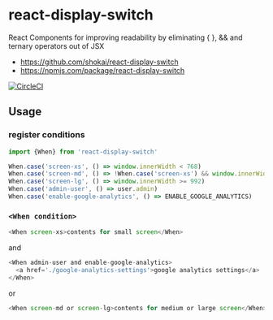 # react-display-switch
React Components for improving readability by eliminating { }, && and ternary operators out of JSX

- https://github.com/shokai/react-display-switch
- https://npmjs.com/package/react-display-switch

[![CircleCI](https://circleci.com/gh/shokai/react-display-switch.svg?style=svg)](https://circleci.com/gh/shokai/react-display-switch)


## Usage

### register conditions

```js
import {When} from 'react-display-switch'

When.case('screen-xs', () => window.innerWidth < 768)
When.case('screen-md', () => !When.case('screen-xs') && window.innerWidth < 992)
When.case('screen-lg', () => window.innerWidth >= 992)
When.case('admin-user', () => user.admin)
When.case('enable-google-analytics', () => ENABLE_GOOGLE_ANALYTICS)
```

### `<When condition>`

```js
<When screen-xs>contents for small screen</When>
```

and

```js
<When admin-user and enable-google-analytics>
  <a href='./google-analytics-settings'>google analytics settings</a>
</When>
```

or

```js
<When screen-md or screen-lg>contents for medium or large screen</When>
```